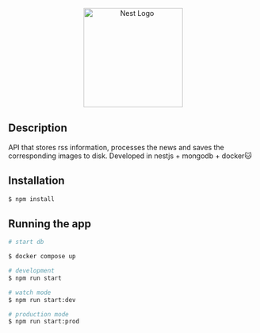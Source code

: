 <p align="center">
  <a href="http://nestjs.com/" target="blank"><img src="https://nestjs.com/img/logo-small.svg" width="200" alt="Nest Logo" /></a>
</p>

## Description
API that stores rss information, processes the news and saves the corresponding images to disk. Developed in nestjs + mongodb + docker🐱

## Installation

```bash
$ npm install
```

## Running the app

```bash
# start db

$ docker compose up 

# development
$ npm run start

# watch mode
$ npm run start:dev

# production mode
$ npm run start:prod
```


